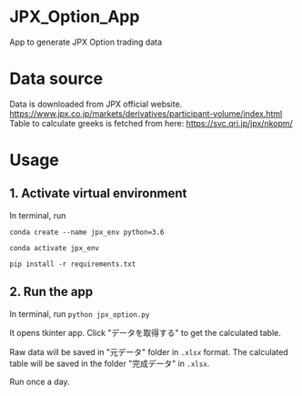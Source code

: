 # JPX_Option_App

App to generate JPX Option trading data


# Data source

Data is downloaded from JPX official website. https://www.jpx.co.jp/markets/derivatives/participant-volume/index.html
Table to calculate greeks is fetched from here: https://svc.qri.jp/jpx/nkopm/

# Usage
## 1. Activate virtual environment

In terminal, run 

`conda create --name jpx_env python=3.6`

`conda activate jpx_env`

`pip install -r requirements.txt`

## 2. Run the app
In terminal, run `python jpx_option.py`

It opens tkinter app. Click "データを取得する" to get the calculated table. 

Raw data will be saved in "元データ" folder in `.xlsx` format. The calculated table will be saved in the folder "完成データ" in `.xlsx`.

Run once a day. 
